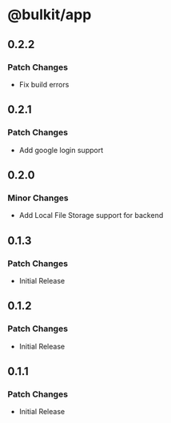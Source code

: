 # @bulkit/app

## 0.2.2

### Patch Changes

- Fix build errors

## 0.2.1

### Patch Changes

- Add google login support

## 0.2.0

### Minor Changes

- Add Local File Storage support for backend

## 0.1.3

### Patch Changes

- Initial Release

## 0.1.2

### Patch Changes

- Initial Release

## 0.1.1

### Patch Changes

- Initial Release
